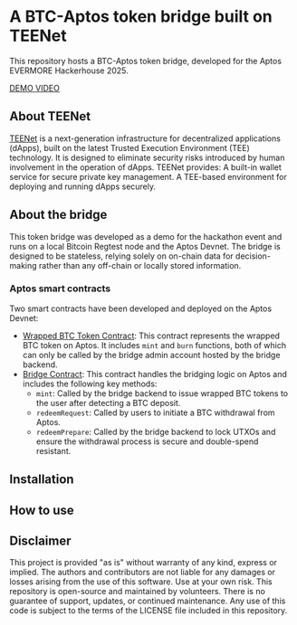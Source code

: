 # A BTC-Aptos token bridge built on TEENet
This repository hosts a BTC-Aptos token bridge, developed for the Aptos EVERMORE Hackerhouse 2025.

[DEMO VIDEO](https://drive.google.com/file/d/11CrX4p3qFoZ-3wmhb-0xQbMv0rZzUvGm/view?usp=sharing)

## About TEENet
[TEENet](https://teenet.io) is a next-generation infrastructure for decentralized applications (dApps), built on the latest Trusted Execution Environment (TEE) technology. It is designed to eliminate security risks introduced by human involvement in the operation of dApps. TEENet provides:
A built-in wallet service for secure private key management.
A TEE-based environment for deploying and running dApps securely.

## About the bridge
This token bridge was developed as a demo for the hackathon event and runs on a local Bitcoin Regtest node and the Aptos Devnet. The bridge is designed to be stateless, relying solely on on-chain data for decision-making rather than any off-chain or locally stored information. 

### Aptos smart contracts
Two smart contracts have been developed and deployed on the Aptos Devnet:

* [Wrapped BTC Token Contract](https://github.com/laalaguer/bridge-go-aptos/blob/main/aptos_contract/contract/sources/btc_token.move): This contract represents the wrapped BTC token on Aptos. It includes `mint` and `burn` functions, both of which can only be called by the bridge admin account hosted by the bridge backend.
* [Bridge Contract](https://github.com/laalaguer/bridge-go-aptos/blob/main/aptos_contract/contract/sources/btc_bridge.move): This contract handles the bridging logic on Aptos and includes the following key methods:
  * `mint`: Called by the bridge backend to issue wrapped BTC tokens to the user after detecting a BTC deposit.
  * `redeemRequest`: Called by users to initiate a BTC withdrawal from Aptos.
  * `redeemPrepare`: Called by the bridge backend to lock UTXOs and ensure the withdrawal process is secure and double-spend resistant.

## Installation

## How to use

## Disclaimer
This project is provided "as is" without warranty of any kind, express or implied. The authors and contributors are not liable for any damages or losses arising from the use of this software. Use at your own risk. This repository is open-source and maintained by volunteers. There is no guarantee of support, updates, or continued maintenance. Any use of this code is subject to the terms of the LICENSE file included in this repository.
